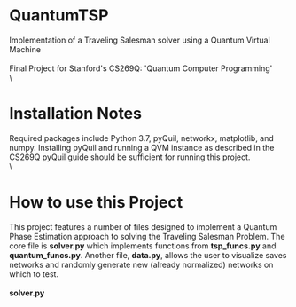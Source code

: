 # QuantumTSP
Implementation of a Traveling Salesman solver using a Quantum Virtual Machine
\
\
Final Project for Stanford's CS269Q: 'Quantum Computer Programming' 
\
\
# Installation Notes
Required packages include Python 3.7, pyQuil, networkx, matplotlib, and numpy. Installing pyQuil and running a QVM instance as described in the CS269Q pyQuil guide should be sufficient for running this project.
\
\
# How to use this Project
This project features a number of files designed to implement a Quantum Phase Estimation approach to solving the Traveling Salesman Problem. The core file is __solver.py__ which implements functions from __tsp_funcs.py__ and __quantum_funcs.py__. Another file, __data.py__, allows the user to visualize saves networks and randomly generate new (already normalized) networks on which to test.
\
\
__solver.py__



